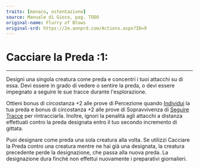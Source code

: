 ```yaml
---
traits: [monaco, ostentazione]
source: Manuale di Gioco, pag. TODO
original-name: Flurry of Blows
original-srd: https://2e.aonprd.com/Actions.aspx?ID=9
---
```


# Cacciare la Preda :1:

---

Designi una singola creatura come preda e concentri i tuoi attacchi su di essa.
Devi essere in grado di vedere o sentire la preda, o devi essere impegnato a
seguire le sue tracce durante l'esplorazione.

Ottieni bonus di circostanza +2 alle prove di Percezione quando
[Individui](/azioni/individuare) la tua preda e bonus di circostanza +2 alle
prove di Sopravvivenza di [Seguire Tracce](/azioni/seguire-le-tracce) per
rintracciarla. Inoltre, ignori la penalità agli attacchi a distanza effettuati
contro la preda designata entro il tuo secondo incremento di gittata.

Puoi designare come preda una sola creatura alla volta. Se utilizzi Cacciare la
Preda contro una creatura mentre ne hai già una designata, la creatura
precedente perde la designazione, che passa alla nuova preda. La designazione
dura finché non effettui nuovamente i preparativi giornalieri.
